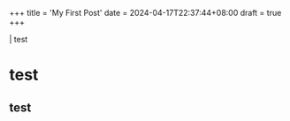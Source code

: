 +++
title = 'My First Post'
date = 2024-04-17T22:37:44+08:00
draft = true
+++

| test

# test

## test